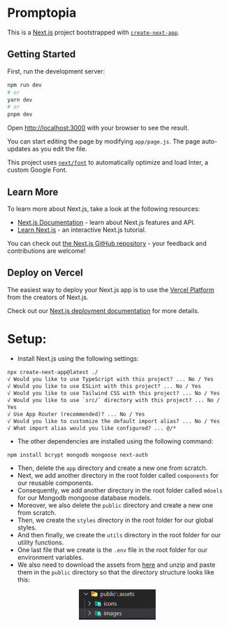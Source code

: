 # Promptopia


This is a [Next.js](https://nextjs.org/) project bootstrapped with [`create-next-app`](https://github.com/vercel/next.js/tree/canary/packages/create-next-app).

## Getting Started

First, run the development server:

```bash
npm run dev
# or
yarn dev
# or
pnpm dev
```

Open [http://localhost:3000](http://localhost:3000) with your browser to see the result.

You can start editing the page by modifying `app/page.js`. The page auto-updates as you edit the file.

This project uses [`next/font`](https://nextjs.org/docs/basic-features/font-optimization) to automatically optimize and load Inter, a custom Google Font.

## Learn More

To learn more about Next.js, take a look at the following resources:

- [Next.js Documentation](https://nextjs.org/docs) - learn about Next.js features and API.
- [Learn Next.js](https://nextjs.org/learn) - an interactive Next.js tutorial.

You can check out [the Next.js GitHub repository](https://github.com/vercel/next.js/) - your feedback and contributions are welcome!

## Deploy on Vercel

The easiest way to deploy your Next.js app is to use the [Vercel Platform](https://vercel.com/new?utm_medium=default-template&filter=next.js&utm_source=create-next-app&utm_campaign=create-next-app-readme) from the creators of Next.js.

Check out our [Next.js deployment documentation](https://nextjs.org/docs/deployment) for more details.




# Setup:
* Install Next.js using the following settings:

```
npx create-next-app@latest ./
√ Would you like to use TypeScript with this project? ... No / Yes
√ Would you like to use ESLint with this project? ... No / Yes
√ Would you like to use Tailwind CSS with this project? ... No / Yes
√ Would you like to use `src/` directory with this project? ... No / Yes
√ Use App Router (recommended)? ... No / Yes
√ Would you like to customize the default import alias? ... No / Yes
√ What import alias would you like configured? ... @/*

```
* The other dependencies are installed using the following command:

```
npm install bcrypt mongodb mongoose next-auth
```

* Then, delete the `app` directory and create a new one from scratch.
* Next, we add another directory in the root folder called `components` for our reusable components.
* Consequently, we add another directory in the root folder called `mdoels` for our Mongodb mongoose database models.
* Moreover, we also delete the `public` directory and create a new one from scratch.
* Then, we create the `styles` directory in the root folder for our global styles.
* And then finally, we create the `utils` directory in the root folder for our utility functions.
* One last file that we create is the `.env` file in the root folder for our environment variables.
* We also need to download the assets from [here](https://drive.google.com/file/d/15bGW9HBImu1p3HAYalnaj2Ig_Sn-1c-f/view) and unzip and paste them in the `public` directory so that the directory structure looks like this:

<p align="center">
  <img src="./documentation/figs/assets_fig_dir.png" alt="assets directory structure" />
</p>

